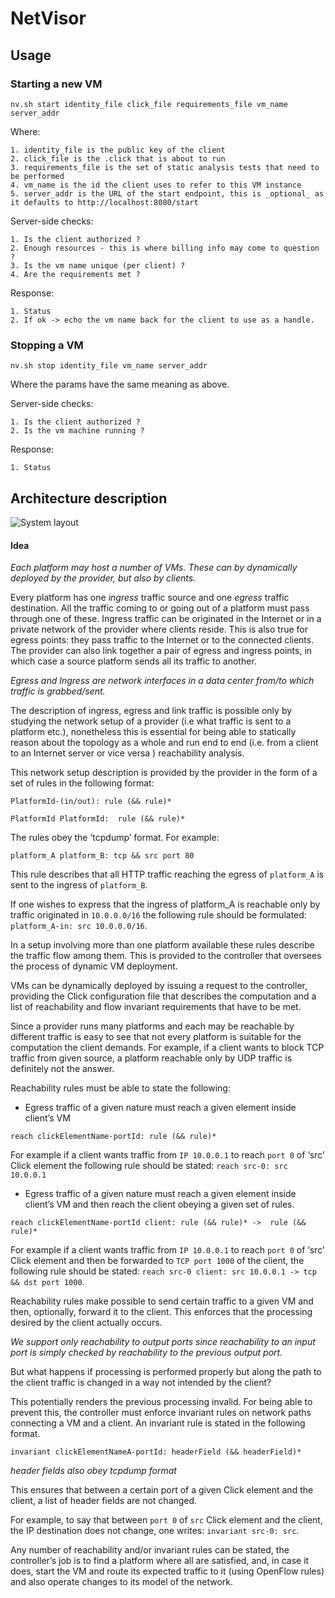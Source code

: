 NetVisor
========

## Usage

### Starting a new VM

`nv.sh start identity_file click_file requirements_file vm_name server_addr`

Where:

    1. identity_file is the public key of the client
    2. click_file is the .click that is about to run
    3. requirements_file is the set of static analysis tests that need to be performed
    4. vm_name is the id the client uses to refer to this VM instance
    5. server_addr is the URL of the start endpoint, this is _optional_ as it defaults to http://localhost:8080/start

Server-side checks:

    1. Is the client authorized ?
    2. Enough resources - this is where billing info may come to question ?
    3. Is the vm name unique (per client) ?
    4. Are the requirements met ?

Response:

    1. Status
    2. If ok -> echo the vm name back for the client to use as a handle.

### Stopping a VM

`nv.sh stop identity_file vm_name server_addr`

Where the params have the same meaning as above.

Server-side checks:

    1. Is the client authorized ?
    2. Is the vm machine running ?

Response:

    1. Status

## Architecture description

![System layout](https://dl.dropboxusercontent.com/u/10608856/images/architecture.png)

#### Idea

_Each platform may host a number of VMs. These can by dynamically deployed by the provider, but also by clients._

Every platform has one _ingress_ traffic source and one _egress_ traffic destination. All the traffic coming to or going out of a platform must pass through one of these. Ingress traffic can be originated in the Internet or in a private network of the provider where clients reside. This is also true for egress points: they pass traffic to the Internet or to the connected clients.  The provider can also link together a pair of egress and ingress points, in which case a source platform sends all its traffic to another.

_Egress and Ingress are network interfaces in a data center from/to which traffic is grabbed/sent._

The description of ingress, egress and link traffic is possible only by studying the network setup of a provider (i.e what traffic is sent to a platform etc.), nonetheless this is essential for being able to statically reason about the topology as a whole and run end to end (i.e. from a client to an Internet server or vice versa ) reachability analysis.

This network setup description is provided by the provider in the form of a set of rules in the following format:

`PlatformId-(in/out): rule (&& rule)*`

`PlatformId PlatformId:  rule (&& rule)*`

The rules obey the ’tcpdump’ format. For example:

`platform_A platform_B: tcp && src port 80`

This rule describes that all HTTP traffic reaching the egress of `platform_A` is sent to the ingress of `platform_B`.

If one wishes to express that the ingress of platform_A is reachable only by traffic originated in `10.0.0.0/16` the following rule should be formulated: `platform_A-in: src 10.0.0.0/16`.

In a setup involving more than one platform available these rules describe the traffic flow among them.  This is provided to the controller that oversees the process of dynamic VM deployment.

VMs can be dynamically deployed by issuing a request to the controller, providing the Click configuration file that describes the computation and a list of reachability and flow invariant requirements that have to be met.

Since a provider runs many platforms and each may be reachable by different traffic is easy to see that not every platform is suitable for the computation the client demands. For example, if a client wants to block TCP traffic from given source, a platform reachable only by UDP traffic is definitely not the answer.

Reachability rules must be able to state the following:

- Egress traffic of a given nature must reach a given element inside client’s VM

`reach clickElementName-portId: rule (&& rule)*`

For example if a client wants traffic from `IP 10.0.0.1` to reach `port 0` of ‘src’ Click element the following rule should be stated: `reach src-0: src 10.0.0.1`

- Egress traffic of a given nature must reach a given element inside client’s VM and then reach the client obeying a given set of rules.

`reach clickElementName-portId client: rule (&& rule)* ->  rule (&& rule)*`

For example if a client wants traffic from `IP 10.0.0.1` to reach `port 0` of ‘src’ Click element and then be forwarded to `TCP port 1000` of the client, the following rule should be stated: `reach src-0 client: src 10.0.0.1 -> tcp && dst port 1000`.

Reachability rules make possible to send certain traffic to a given VM and then, optionally, forward it to the client. This enforces that the processing desired by the client actually occurs.

_We support only reachability to output ports since reachability to an input port is simply checked by reachability to the previous output port._

But what happens if processing is performed properly but along the path to the client traffic is changed in a way not intended by the client? 

This potentially renders the previous processing invalid. For being able to prevent this, the controller must enforce invariant rules on network paths connecting a VM and a client.  An invariant rule is stated in the following format.

`invariant clickElementNameA-portId: headerField (&& headerField)*`

_header fields also obey tcpdump format_

This ensures that between a certain port of a given Click element and the client, a list of header fields are not changed.

For example, to say that between `port 0` of `src` Click element and the client, the IP destination does not change, one writes: `invariant src-0: src`.

Any number of reachability and/or invariant rules can be stated, the controller’s job is to find a platform where all are satisfied, and, in case it does, start the VM and route its expected traffic to it (using OpenFlow rules) and also operate changes to its model of the network.
